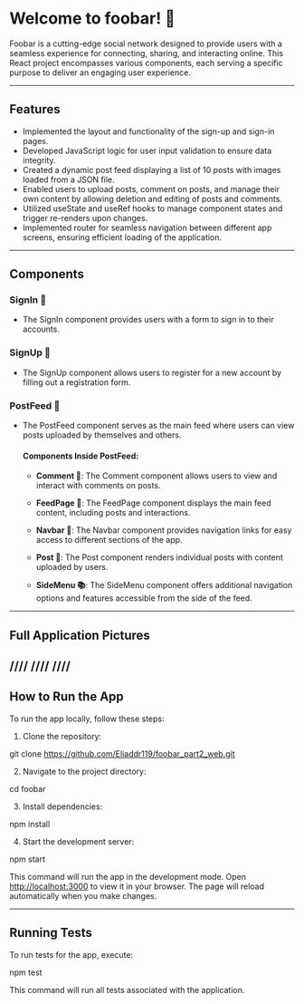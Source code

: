 # Welcome to foobar! 🚀

Foobar is a cutting-edge social network designed to provide users with a seamless experience for connecting, sharing, and interacting online. This React project encompasses various components, each serving a specific purpose to deliver an engaging user experience.

---

## Features

- Implemented the layout and functionality of the sign-up and sign-in pages.
- Developed JavaScript logic for user input validation to ensure data integrity.
- Created a dynamic post feed displaying a list of 10 posts with images loaded from a JSON file.
- Enabled users to upload posts, comment on posts, and manage their own content by allowing deletion and editing of posts and comments.
- Utilized useState and useRef hooks to manage component states and trigger re-renders upon changes.
- Implemented router for seamless navigation between different app screens, ensuring efficient loading of the application.

---

## Components

### SignIn 🔐
- The SignIn component provides users with a form to sign in to their accounts.

### SignUp 📝
- The SignUp component allows users to register for a new account by filling out a registration form.

### PostFeed 📰
- The PostFeed component serves as the main feed where users can view posts uploaded by themselves and others.

  #### Components Inside PostFeed:

  - **Comment 💬**: The Comment component allows users to view and interact with comments on posts.
  
  - **FeedPage 📄**: The FeedPage component displays the main feed content, including posts and interactions.
  
  - **Navbar 🚀**: The Navbar component provides navigation links for easy access to different sections of the app.
  
  - **Post 📌**: The Post component renders individual posts with content uploaded by users.
  
  - **SideMenu 📚**: The SideMenu component offers additional navigation options and features accessible from the side of the feed.

---

## Full Application Pictures
////
////
////
---

## How to Run the App

To run the app locally, follow these steps:

1. Clone the repository:

git clone https://github.com/Eliaddr119/foobar_part2_web.git

2. Navigate to the project directory:

cd foobar

3. Install dependencies:

npm install

4. Start the development server:

npm start

This command will run the app in the development mode. Open [http://localhost:3000](http://localhost:3000) to view it in your browser. 
The page will reload automatically when you make changes.

---

## Running Tests

To run tests for the app, execute:

npm test

This command will run all tests associated with the application.

